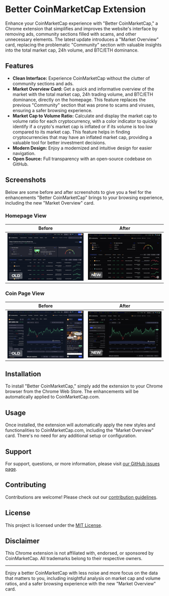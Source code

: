 # Better CoinMarketCap Extension

Enhance your CoinMarketCap experience with "Better CoinMarketCap," a Chrome extension that simplifies and improves the website's interface by removing ads, community sections filled with scams, and other unnecessary elements. The latest update introduces a "Market Overview" card, replacing the problematic "Community" section with valuable insights into the total market cap, 24h volume, and BTC/ETH dominance.

## Features

- **Clean Interface:** Experience CoinMarketCap without the clutter of community sections and ads.
- **Market Overview Card:** Get a quick and informative overview of the market with the total market cap, 24h trading volume, and BTC/ETH dominance, directly on the homepage. This feature replaces the previous "Community" section that was prone to scams and viruses, ensuring a safer browsing experience.
- **Market Cap to Volume Ratio:** Calculate and display the market cap to volume ratio for each cryptocurrency, with a color indicator to quickly identify if a crypto's market cap is inflated or if its volume is too low compared to its market cap. This feature helps in finding cryptocurrencies that may have an inflated market cap, providing a valuable tool for better investment decisions.
- **Modern Design:** Enjoy a modernized and intuitive design for easier navigation.
- **Open Source:** Full transparency with an open-source codebase on GitHub.

## Screenshots

Below are some before and after screenshots to give you a feel for the enhancements "Better CoinMarketCap" brings to your browsing experience, including the new "Market Overview" card.

### Homepage View
Before | After
:---:|:---:
![Old Homepage](images/1-old.png) | ![New Homepage with Market Overview](images/1-new.png)

### Coin Page View
Before | After
:---:|:---:
![Old Coin Page](images/2-old.png) | ![New Coin Page](images/2-new.png)

## Installation

To install "Better CoinMarketCap," simply add the extension to your Chrome browser from the Chrome Web Store. The enhancements will be automatically applied to CoinMarketCap.com.

## Usage

Once installed, the extension will automatically apply the new styles and functionalities to CoinMarketCap.com, including the "Market Overview" card. There's no need for any additional setup or configuration.

## Support

For support, questions, or more information, please visit [our GitHub issues page](https://github.com/Decryptu/Better-CoinMarketCap/issues).

## Contributing

Contributions are welcome! Please check out our [contribution guidelines](CONTRIBUTING.md).

## License

This project is licensed under the [MIT License](LICENSE).

## Disclaimer

This Chrome extension is not affiliated with, endorsed, or sponsored by CoinMarketCap. All trademarks belong to their respective owners.

---

Enjoy a better CoinMarketCap with less noise and more focus on the data that matters to you, including insightful analysis on market cap and volume ratios, and a safer browsing experience with the new "Market Overview" card.
